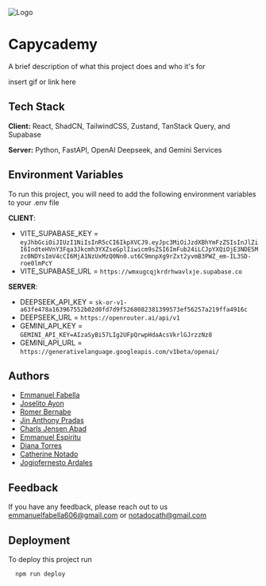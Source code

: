 ![Logo](https://dev-to-uploads.s3.amazonaws.com/uploads/articles/th5xamgrr6se0x5ro4g6.png)

# Capycademy

A brief description of what this project does and who it's for

insert gif or link here

## Tech Stack

**Client:** React, ShadCN, TailwindCSS, Zustand, TanStack Query, and Supabase

**Server:** Python, FastAPI, OpenAI Deepseek, and Gemini Services

## Environment Variables

To run this project, you will need to add the following environment variables to your .env file

**CLIENT**:

- VITE_SUPABASE_KEY = `eyJhbGciOiJIUzI1NiIsInR5cCI6IkpXVCJ9.eyJpc3MiOiJzdXBhYmFzZSIsInJlZiI6IndteHVnY3Fqa3Jkcmh3YXZseGplIiwicm9sZSI6ImFub24iLCJpYXQiOjE3NDE5Mzc0NDYsImV4cCI6MjA1NzUxMzQ0Nn0.ut6C9mnpXg9rZxt2yvmB3PWZ_em-IL3SD-roe0lmPcY`
- VITE_SUPABASE_URL = `https://wmxugcqjkrdrhwavlxje.supabase.co`

**SERVER**:

- DEEPSEEK_API_KEY = `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`
- DEEPSEEK_URL = `https://openrouter.ai/api/v1`
- GEMINI_API_KEY = `GEMINI_API_KEY=AIzaSyBi57LIg2UFpQrwpHdaAcsVkrlGJrzzNz8`
- GEMINI_API_URL = `https://generativelanguage.googleapis.com/v1beta/openai/`

## Authors

- [Emmanuel Fabella](https://github.com/MasterTraits)
- [Joselito Ayon](https://github.com/Junjuyun)
- [Romer Bernabe](https://github.com/FGHTGH)
- [Jin Anthony Pradas](https://github.com/salierii1)
- [Charls Jensen Abad](https://github.com/rafnamourcesca)
- [Emmanuel Espiritu](https://github.com/EmmesSpirit02)
- [Diana Torres]()
- [Catherine Notado]()
- [Jogiofernesto Ardales]()

## Feedback

If you have any feedback, please reach out to us emmanuelfabella606@gmail.com or notadocath@gmail.com

## Deployment

To deploy this project run

```bash
  npm run deploy
```
